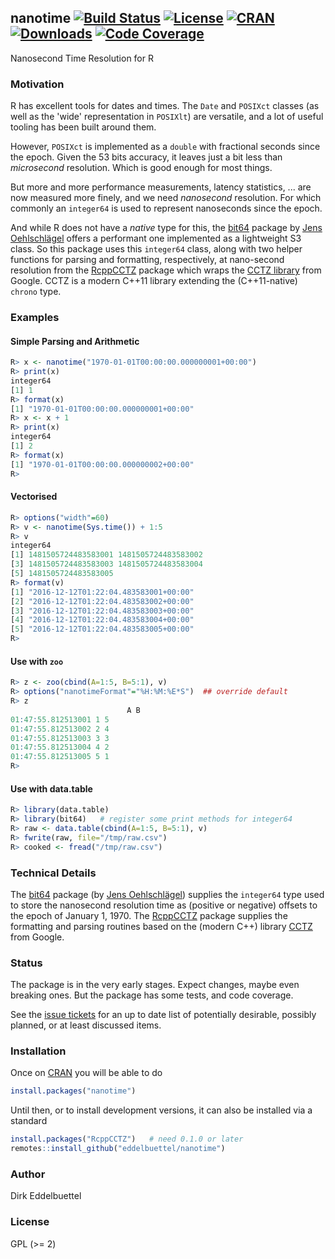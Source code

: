 ## nanotime [![Build Status](https://travis-ci.org/eddelbuettel/nanotime.svg)](https://travis-ci.org/eddelbuettel/nanotime) [![License](http://img.shields.io/badge/license-GPL%20%28%3E=%202%29-brightgreen.svg?style=flat)](http://www.gnu.org/licenses/gpl-2.0.html) [![CRAN](http://www.r-pkg.org/badges/version/nanotime)](https://cran.r-project.org/package=nanotime) [![Downloads](http://cranlogs.r-pkg.org/badges/nanotime?color=brightgreen)](http://www.r-pkg.org/pkg/nanotime) [![Code Coverage](https://codecov.io/gh/eddelbuettel/nanotime/graph/badge.svg)](https://codecov.io/gh/eddelbuettel/nanotime)


Nanosecond Time Resolution for R

### Motivation

R has excellent tools for dates and times. The `Date` and `POSIXct` classes (as well as the 'wide'
representation in `POSIXlt`) are versatile, and a lot of useful tooling has been built around them.

However, `POSIXct` is implemented as a `double` with fractional seconds since the epoch. Given the
53 bits accuracy, it leaves just a bit less than _microsecond_ resolution.  Which is good enough for
most things.

But more and more performance measurements, latency statistics, ... are now measured more finely,
and we need _nanosecond_ resolution. For which commonly an `integer64` is used to represent
nanoseconds since the epoch.

And while R does not have a _native_ type for this, the [bit64](https://cran.r-project.org/package=bit64)
package by [Jens Oehlschlägel](https://github.com/joehl) offers a performant one implemented as a
lightweight S3 class.  So this package uses this `integer64` class, along with two helper functions
for parsing and formatting, respectively, at nano-second resolution from the
[RcppCCTZ](http://dirk.eddelbuettel.com/code/rcpp.cctz.html) package which wraps the
[CCTZ library](https://github.com/google/cctz) from Google.  CCTZ is a modern C++11 library
extending the (C++11-native) `chrono` type.


### Examples

#### Simple Parsing and Arithmetic

```r
R> x <- nanotime("1970-01-01T00:00:00.000000001+00:00")
R> print(x)
integer64
[1] 1
R> format(x)
[1] "1970-01-01T00:00:00.000000001+00:00"
R> x <- x + 1
R> print(x)
integer64
[1] 2
R> format(x)
[1] "1970-01-01T00:00:00.000000002+00:00"
R>
```

#### Vectorised

```r
R> options("width"=60)
R> v <- nanotime(Sys.time()) + 1:5
R> v
integer64
[1] 1481505724483583001 1481505724483583002
[3] 1481505724483583003 1481505724483583004
[5] 1481505724483583005
R> format(v)
[1] "2016-12-12T01:22:04.483583001+00:00"
[2] "2016-12-12T01:22:04.483583002+00:00"
[3] "2016-12-12T01:22:04.483583003+00:00"
[4] "2016-12-12T01:22:04.483583004+00:00"
[5] "2016-12-12T01:22:04.483583005+00:00"
R> 
```

#### Use with `zoo`

```r
R> z <- zoo(cbind(A=1:5, B=5:1), v)
R> options("nanotimeFormat"="%H:%M:%E*S")  ## override default
R> z
                          A B
01:47:55.812513001 1 5
01:47:55.812513002 2 4
01:47:55.812513003 3 3
01:47:55.812513004 4 2
01:47:55.812513005 5 1
R> 
```

#### Use with data.table

```r
R> library(data.table)
R> library(bit64)   # register some print methods for integer64
R> raw <- data.table(cbind(A=1:5, B=5:1), v)
R> fwrite(raw, file="/tmp/raw.csv")
R> cooked <- fread("/tmp/raw.csv")
```

### Technical Details

The [bit64](https://cran.r-project.org/package=bit64) package (by
[Jens Oehlschlägel](https://github.com/joehl)) supplies the `integer64` type used to store the
nanosecond resolution time as (positive or negative) offsets to the epoch of January 1, 1970. The
[RcppCCTZ](http://dirk.eddelbuettel.com/code/rcpp.cctz.html) package supplies the formatting and
parsing routines based on the (modern C++) library [CCTZ](https://github.com/google/cctz) from
Google.

### Status

The package is in the very early stages. Expect changes, maybe even breaking ones. But the package
has some tests, and code coverage.

See the [issue tickets](https://github.com/eddelbuettel/nanotime/issues) for an up to date list of potentially desirable, possibly planned, or at least discussed items.

### Installation

Once on [CRAN](https://cran.r-project.org) you will be able to do 

```r
install.packages("nanotime")
```

Until then, or to install development versions, it can also be installed via a standard

```r
install.packages("RcppCCTZ")   # need 0.1.0 or later
remotes::install_github("eddelbuettel/nanotime")  
```

### Author

Dirk Eddelbuettel

### License

GPL (>= 2)

